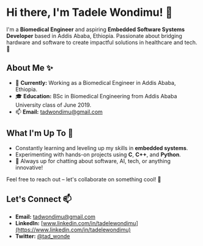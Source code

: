 # Hi there, I'm Tadele Wondimu! 👋

I'm a **Biomedical Engineer** and aspiring **Embedded Software Systems Developer** based in Addis Ababa, Ethiopia. Passionate about bridging hardware and software to create impactful solutions in healthcare and tech. 🚀

## About Me ✨
- 🔭 **Currently:** Working as a Biomedical Engineer in Addis Ababa, Ethiopia.
- 🎓 **Education:** BSc in Biomedical Engineering from Addis Ababa University class of June 2019.
- 📫 **Email:** [tadwondimu@gmail.com](mailto:tadwondimu@gmail.com)

## What I'm Up To 🌱
- Constantly learning and leveling up my skills in **embedded systems**.
- Experimenting with hands-on projects using **C**, **C++**, and **Python**.
- 💬 Always up for chatting about software, AI, tech, or anything innovative!

Feel free to reach out – let's collaborate on something cool! 🤝

## Let's Connect 📫
- **Email:** [tadwondimu@gmail.com](mailto:tadwondimu@gmail.com)
- **LinkedIn:** [www.linkedin.com/in/tadelewondimu](https://www.linkedin.com/in/tadelewondimu)
- **Twitter:** [@tad_wonde](https://x.com/tad_wonde)

